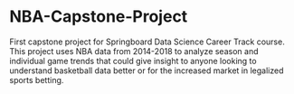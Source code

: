 # NBA-Capstone-Project

First capstone project for Springboard Data Science Career Track course. This project uses NBA data from 2014-2018 to analyze season and individual game trends that could give insight to anyone looking to understand basketball data better or for the increased market in legalized sports betting. 
